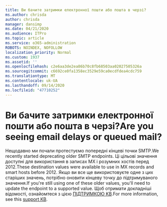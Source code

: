 ```yaml
---
title: Ви бачите затримки електронної пошти або пошта в черзі?
ms.author: chrisda
author: chrisda
manager: dansimp
ms.date: 04/21/2020
ms.audience: ITPro
ms.topic: article
ms.service: o365-administration
ROBOTS: NOINDEX, NOFOLLOW
localization_priority: Normal
ms.custom: 1937
ms.assetid: ''
ms.openlocfilehash: c2e6aa3de2ea86b70c8fb68503aa02027505326a
ms.sourcegitcommit: c6692ce0fa1358ec3529e59ca0ecdfdea4cdc759
ms.translationtype: MT
ms.contentlocale: uk-UA
ms.lasthandoff: 09/14/2020
ms.locfileid: "47710252"
---
```

# <a name="are-you-seeing-email-delays-or-queued-mail"></a><span data-ttu-id="22891-102">Ви бачите затримки електронної пошти або пошта в черзі?</span><span class="sxs-lookup"><span data-stu-id="22891-102">Are you seeing email delays or queued mail?</span></span>

<span data-ttu-id="22891-103">Нещодавно ми почали протестуємо попередні кінцеві точки SMTP.</span><span class="sxs-lookup"><span data-stu-id="22891-103">We recently started deprecating older SMTP endpoints.</span></span> <span data-ttu-id="22891-104">Ці цільові значення доступні для використання в записах MX і розумних хостів перед 2012.</span><span class="sxs-lookup"><span data-stu-id="22891-104">These destination values were available to use in MX records and smart hosts before 2012.</span></span> <span data-ttu-id="22891-105">Якщо ви все ще використовуєте одне з цих старіших значень, потрібно оновити кінцеву точку до підтримуваного значення.</span><span class="sxs-lookup"><span data-stu-id="22891-105">If you're still using one of these older values, you'll need to update the endpoint to a supported value.</span></span> <span data-ttu-id="22891-106">Щоб отримати докладніші відомості, ознайомтеся з цією [ПІДТРИМКОЮ KB](https://support.microsoft.com/help/4057301/attr35-response-code-when-mail-is-sent-to-eop-exo).</span><span class="sxs-lookup"><span data-stu-id="22891-106">For more information, see this [support KB](https://support.microsoft.com/help/4057301/attr35-response-code-when-mail-is-sent-to-eop-exo).</span></span>

